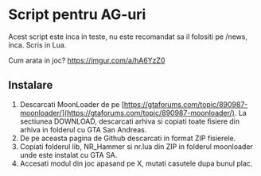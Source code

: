 # Script pentru AG-uri

Acest script este inca in teste, nu este recomandat sa il folositi pe /news, inca.
Scris in Lua.

Cum arata in joc?
https://imgur.com/a/hA6YzZ0

## Instalare

1. Descarcati MoonLoader de pe [https://gtaforums.com/topic/890987-moonloader/](https://gtaforums.com/topic/890987-moonloader/). La sectiunea DOWNLOAD, descarcati arhiva si copiati toate fisiere din arhiva in folderul cu GTA San Andreas.
2. De pe aceasta pagina de Github descarcati in format ZIP fisierele.
3. Copiati folderul lib, NR_Hammer si nr.lua din ZIP in folderul moonloader unde este instalat cu GTA SA.
4. Accesati modul din joc apasand pe X, mutati casutele dupa bunul plac.

